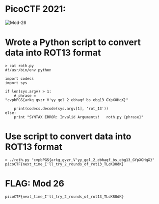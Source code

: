 # PicoCTF 2021: 
![Mod-26](https://user-images.githubusercontent.com/38919321/134425073-4ff2f93e-ddec-426a-b0a4-e52c60cfce7c.png)


# Wrote a Python script to convert data into ROT13 format
```
> cat roth.py 
#!/usr/bin/env python

import codecs
import sys

if len(sys.argv) > 1:
    # phrase = "cvpbPGS{arkg_gvzr_V'yy_gel_2_ebhaqf_bs_ebg13_GYpXOHqX}"

    print(codecs.decode(sys.argv[1], 'rot_13'))
else:
    print "SYNTAX ERROR: Invalid Arguments!   roth.py {phrase}"
```

# Use script to convert data into ROT13 format
```
> ./roth.py "cvpbPGS{arkg_gvzr_V'yy_gel_2_ebhaqf_bs_ebg13_GYpXOHqX}"
picoCTF{next_time_I'll_try_2_rounds_of_rot13_TLcKBUdK}
```


# FLAG: Mod 26
```
picoCTF{next_time_I'll_try_2_rounds_of_rot13_TLcKBUdK}
```
